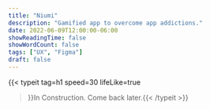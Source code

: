 ```yaml
---
title: "Niumi"
description: "Gamified app to overcome app addictions."
date: 2022-06-09T12:00:00-06:00
showReadingTime: false
showWordCount: false
tags: ["UX", "Figma"]
draft: false
---
```


{{< typeit
    tag=h1
    speed=30
    lifeLike=true
 >}}In Construction. Come back later.{{< /typeit >}}